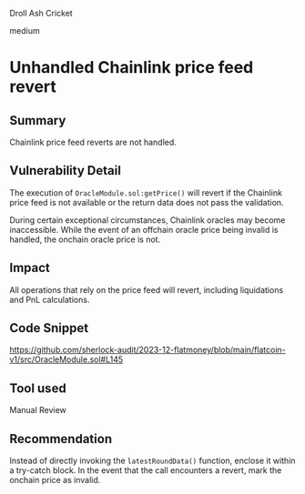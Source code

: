 Droll Ash Cricket

medium

# Unhandled Chainlink price feed revert

## Summary

Chainlink price feed reverts are not handled.

## Vulnerability Detail

The execution of `OracleModule.sol:getPrice()` will revert if the Chainlink price feed is not available or the return data does not pass the validation. 

During certain exceptional circumstances, Chainlink oracles may become inaccessible. While the event of an offchain oracle price being invalid is handled, the onchain oracle price is not.

## Impact

All operations that rely on the price feed will revert, including liquidations and PnL calculations.

## Code Snippet

https://github.com/sherlock-audit/2023-12-flatmoney/blob/main/flatcoin-v1/src/OracleModule.sol#L145

## Tool used

Manual Review

## Recommendation

Instead of directly invoking the `latestRoundData()` function, enclose it within a try-catch block. In the event that the call encounters a revert, mark the onchain price as invalid.
